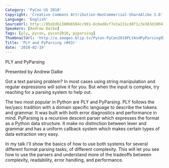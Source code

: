 ```yaml
---
Category: 'PyCon US 2010'
Copyright: 'Creative Commons Attribution-NonCommercial-ShareAlike 3.0'
Language: 'English'
SourceUrl: http://05d2db1380b6504cc981-8cbed8cf7e3a131cd8f1c3e383d10041.r93.cf2.rackcdn.com/pycon-us-2010/265_ply-and-pyparsing-93.m4v
Speakers: [Andrew Dalke]
Tags: [ply, pycon, pycon2010, pyparsing]
ThumbnailUrl: 'http://a.images.blip.tv/Pycon-PyCon2010PLYAndPyParsing93735-488.jpg'
Title: 'PLY and PyParsing (#93)'
date: '2010-02-19'
---
```

PLY and PyParsing

  
Presented by Andrew Dalke

  
Got a text parsing problem? In most cases using string manipulation and
regular expressions will solve it for you. But when the input is complex, try
reaching for a parsing system to help out.

  
The two most popular in Python are PLY and PyParsing. PLY follows the lex/yacc
tradition with a domain specific language to describe the tokens and grammar.
It was built with both error diagnostics and performance in mind. PyParsing is
a recursive descent parser which expresses the format as a Python data
structure. It make no distinction between lexer and grammar and has a uniform
callback system which makes certain types of data extraction very easy.

  
In my talk I'll show the basics of how to use both systems for several
different format parsing tasks, of different complexity. This will let you see
how to use the parsers and understand more of the tradeoffs between
complexity, readability, error handling, and performance.


